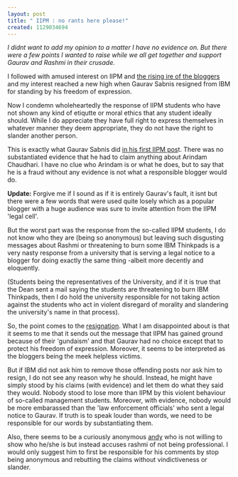 ```yaml
--- 
layout: post
title: " IIPM : no rants here please!"
created: 1129034694
---
```

<i>
I didnt want to add my opinion to a matter I have no evidence on. But there were a few points I wanted to raise while we all get together and support Gaurav and Rashmi in their crusade.</i>

I followed with amused interest on IIPM and <a href="http://technorati.com/search/iipm">the rising ire of the bloggers</a> and my interest reached a new high when Gaurav Sabnis resigned from IBM for standing by his freedom of expression.

Now I condemn wholeheartedly the response of IIPM students who have not shown any kind of etiqutte or moral ethics that any student ideally should. While I do appreciate they have full right to express themselves in whatever manner they deem appropriate, they do not have the right to slander another person. 

This is exactly what Gaurav Sabnis did <a href="http://gauravsabnis.blogspot.com/2005/08/fraud-that-is-iipm.html">in his first IIPM pos</a>t. There was no substantiated evidence that he had to claim anything about Arindam Chaudhari. I have no clue who Arindam is or what he does, but to say that he is a fraud without any evidence is not what a responsible blogger would do. 

<strong>Update:</strong> Forgive me if I sound as if it is entirely Gaurav's fault, it isnt but there were a few words that were used quite losely which as a popular blogger with a huge audience was sure to invite attention from the IIPM 'legal cell'.


But the worst part was the response from the so-called IIPM students, I do not know who they are (being so anonymous) but leaving such disgusting messages about Rashmi or threatening to burn some IBM Thinkpads is a very nasty response from a university that is serving a legal notice to a blogger for doing exactly the same thing -albeit more decently and eloquently. 

(Students being the representatives of the University, and if it is true that the Dean sent a mail saying the students are threatening to burn IBM Thinkpads, then I do hold the university responsible for not taking action against the students who act in violent disregard of morality and slandering the university's name in that process). 


So, the point comes to the <a href="http://gauravsabnis.blogspot.com/2005/10/update.html">resignation</a>. What I am disappointed about is that it seems to me that it sends out the message that IIPM has gained ground because of their 'gundaism' and that Gaurav had no choice except that to protect his freedom of expression. Moreover, it seems to be interpreted as the bloggers being the meek helpless victims.

But if IBM did not ask him to remove those offending posts nor ask him to resign, I do not see any reason why he should. Instead, he might have simply stood by his claims (with evidence) and let them do what they said they would. Nobody stood to lose more than IIPM by this violent behaviour of so-called management students. Moreover, with evidence, nobody would be more embarassed than the 'law enforcement officials' who sent a legal notice to Gaurav.  If truth is to speak louder than words, we need to be responsible for our words by substantiating them.


Also, there seems to be a curiously anonymous <a href="http://youthcurry.blogspot.com/2005/10/lies-damned-lies-and-fake-blogs.html#c112896564265242805">andy</a> who is not willing to show who he/she is but instead accuses rashmi of not being professional. I would only suggest him to first be responsible for his comments by stop being anonymous and rebutting the claims without vindictiveness or slander. 
